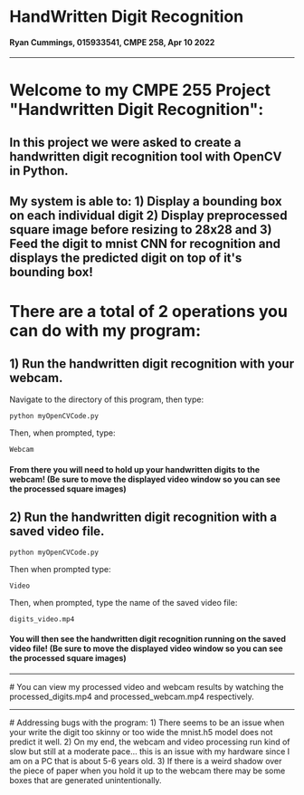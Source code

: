 # HandWritten Digit Recognition

#### Ryan Cummings, 015933541, CMPE 258, Apr 10 2022

<hr>

# Welcome to my CMPE 255 Project "Handwritten Digit Recognition":

## In this project we were asked to create a handwritten digit recognition tool with OpenCV in Python.

## My system is able to: 1) Display a bounding box on each individual digit 2) Display preprocessed square image before resizing to 28x28 and 3) Feed the digit to mnist CNN for recognition and displays the predicted digit on top of it's bounding box!

# There are a total of 2 operations you can do with my program:
## 1) Run the handwritten digit recognition with your webcam.
Navigate to the directory of this program, then type: 

    python myOpenCVCode.py

Then, when prompted, type:

    Webcam

#### From there you will need to hold up your handwritten digits to the webcam! (Be sure to move the displayed video window so you can see the processed square images)
 
## 2) Run the handwritten digit recognition with a saved video file.
    python myOpenCVCode.py
Then when prompted type:
    
    Video

Then, when prompted, type the name of the saved video file:

    digits_video.mp4

#### You will then see the handwritten digit recognition running on the saved video file! (Be sure to move the displayed video window so you can see the processed square images)

<hr>
# You can view my processed video and webcam results by watching the processed_digits.mp4 and processed_webcam.mp4 respectively.

<hr>
# Addressing bugs with the program:
1) There seems to be an issue when your write the digit too skinny or too wide the mnist.h5 model does not predict it well.
2) On my end, the webcam and video processing run kind of slow but still at a moderate pace... this is an issue with my hardware since I am on a PC that is about 5-6 years old.
3) If there is a weird shadow over the piece of paper when you hold it up to the webcam there may be some boxes that are generated unintentionally.